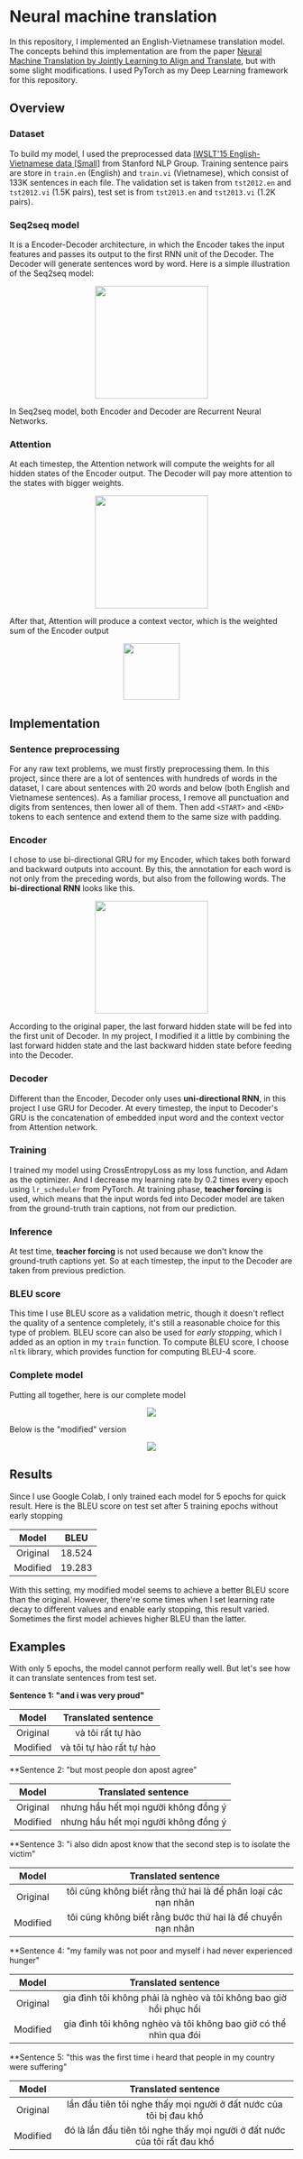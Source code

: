 # Neural machine translation
In this repository, I implemented an English-Vietnamese translation model. The concepts behind this implementation are from the paper [Neural Machine Translation by Jointly Learning to Align and Translate](https://arxiv.org/abs/1409.0473), but with some slight modifications. I used PyTorch as my Deep Learning framework for this repository.

## Overview
### Dataset
To build my model, I used the preprocessed data [IWSLT'15 English-Vietnamese data [Small]](https://nlp.stanford.edu/projects/nmt/) from Stanford NLP Group. Training sentence pairs are store in `train.en` (English) and `train.vi` (Vietnamese), which consist of 133K sentences in each file. The validation set is taken from `tst2012.en` and `tst2012.vi` (1.5K pairs), test set is from `tst2013.en` and `tst2013.vi` (1.2K pairs).

### Seq2seq model
It is a Encoder-Decoder architecture, in which the Encoder takes the input features and passes its output to the first RNN unit of the Decoder. The Decoder will generate sentences word by word. Here is a simple illustration of the Seq2seq model:

<div align="center"><img src="./imgs/seq2seq.png" height="200"></div>

In Seq2seq model, both Encoder and Decoder are Recurrent Neural Networks.

### Attention
At each timestep, the Attention network will compute the weights for all hidden states of the Encoder output. The Decoder will pay more attention to the states with bigger weights.

<div align="center"><img src="./imgs/attn1.png" height="200"></div>

After that, Attention will produce a context vector, which is the weighted sum of the Encoder output

<div align="center"><img src="./imgs/attn2.png" height="100"></div>

## Implementation
### Sentence preprocessing
For any raw text problems, we must firstly preprocessing them. In this project, since there are a lot of sentences with hundreds of words in the dataset, I care about sentences with 20 words and below (both English and Vietnamese sentences). As a familiar process, I remove all punctuation and digits from sentences, then lower all of them. Then add `<START>` and `<END>` tokens to each sentence and extend them to the same size with padding.

### Encoder
I chose to use bi-directional GRU for my Encoder, which takes both forward and backward outputs into account. By this, the annotation for each word is not only from the preceding words, but also from the following words. The **bi-directional RNN** looks like this.

<div align="center"><img src="./imgs/biRNN.png" height="200"></div>

According to the original paper, the last forward hidden state will be fed into the first unit of Decoder. In my project, I modified it a little by combining the last forward hidden state and the last backward hidden state before feeding into the Decoder.

### Decoder
Different than the Encoder, Decoder only uses **uni-directional RNN**, in this project I use GRU for Decoder. At every timestep, the input to Decoder's GRU is the concatenation of embedded input word and the context vector from Attention network.

### Training
I trained my model using CrossEntropyLoss as my loss function, and Adam as the optimizer. And I decrease my learning rate by 0.2 times every epoch using `lr_scheduler` from PyTorch. At training phase, **teacher forcing** is used, which means that the input words fed into Decoder model are taken from the ground-truth train captions, not from our prediction.

### Inference
At test time, **teacher forcing** is not used because we don't know the ground-truth captions yet. So at each timestep, the input to the Decoder are taken from previous prediction.

### BLEU score
This time I use BLEU score as a validation metric, though it doesn't reflect the quality of a sentence completely, it's still a reasonable choice for this type of problem. BLEU score can also be used for *early stopping*, which I added as an option in my `train` function. To compute BLEU score, I choose `nltk` library, which provides function for computing BLEU-4 score.

### Complete model
Putting all together, here is our complete model

<div align="center"><img src="./imgs/completemodel1.png"></div>

Below is the "modified" version

<div align="center"><img src="./imgs/completemodel2.png"></div>

## Results
Since I use Google Colab, I only trained each model for 5 epochs for quick result. Here is the BLEU score on test set after 5 training epochs without early stopping

Model | BLEU
:---: | :---:
Original | 18.524
Modified | 19.283

With this setting, my modified model seems to achieve a better BLEU score than the original. However, there're some times when I set learning rate decay to different values and enable early stopping, this result varied. Sometimes the first model achieves higher BLEU than the latter.

## Examples
With only 5 epochs, the model cannot perform really well. But let's see how it can translate sentences from test set.

**Sentence 1: "and i was very proud"**

Model | Translated sentence
:---: | :---:
Original | và tôi rất tự hào
Modified | và tôi tự hào rất tự hào

**Sentence 2: "but most people don apost agree"

Model | Translated sentence
:---: | :---:
Original | nhưng hầu hết mọi người không đồng ý
Modified | nhưng hầu hết mọi người không đồng ý

**Sentence 3: "i also didn apost know that the second step is to isolate the victim"

Model | Translated sentence
:---: | :---:
Original | tôi cũng không biết rằng thứ hai là để phân loại các nạn nhân
Modified | tôi cũng không biết rằng bước thứ hai là để chuyển nạn nhân

**Sentence 4: "my family was not poor  and myself  i had never experienced hunger"

Model | Translated sentence
:---: | :---:
Original | gia đình tôi không phải là nghèo và tôi không bao giờ hồi phục hồi
Modified | gia đình tôi không nghèo và tôi không bao giờ có thể nhìn qua đói

**Sentence 5: "this was the first time i heard that people in my country were suffering"

Model | Translated sentence
:---: | :---:
Original | lần đầu tiên tôi nghe thấy mọi người ở đất nước của tôi bị đau khổ
Modified | đó là lần đầu tiên tôi nghe thấy mọi người ở đất nước của tôi rất đau khổ
